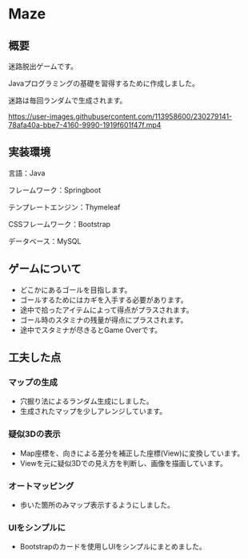 # Maze

## 概要
迷路脱出ゲームです。

Javaプログラミングの基礎を習得するために作成しました。

迷路は毎回ランダムで生成されます。

https://user-images.githubusercontent.com/113958600/230279141-78afa40a-bbe7-4160-9990-1919f601f47f.mp4


## 実装環境

言語：Java

フレームワーク：Springboot

テンプレートエンジン：Thymeleaf

CSSフレームワーク：Bootstrap

データベース：MySQL

## ゲームについて
<ul>
 <li>どこかにあるゴールを目指します。</li>

 <li>ゴールするためにはカギを入手する必要があります。</li>

 <li>途中で拾ったアイテムによって得点がプラスされます。</li>

 <li>ゴール時のスタミナの残量が得点にプラスされます。</li>

 <li>途中でスタミナが尽きるとGame Overです。</li>
</ul>

## 工夫した点

### マップの生成
<ul>
 <li>穴掘り法によるランダム生成にしました。</li>
 <li>生成されたマップを少しアレンジしています。</li>
</ul> 

### 疑似3Dの表示
<ul>
 <li>Map座標を、向きによる差分を補正した座標(View)に変換しています。</li>
 <li>Viewを元に疑似3Dでの見え方を判断し、画像を描画しています。</li>
</ul>

### オートマッピング
<ul>
 <li>歩いた箇所のみマップ表示するようにしました。</li>
</ul>

### UIをシンプルに
<ul>
 <li>Bootstrapのカードを使用しUIをシンプルにまとめました。</li>
</ul>
